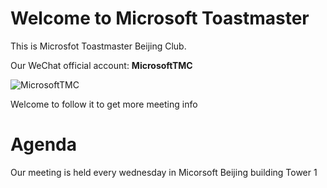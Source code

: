 # Welcome to Microsoft Toastmaster
This is Microsfot Toastmaster Beijing Club.

Our WeChat official account: **MicrosoftTMC**

![MicrosoftTMC](https://user-images.githubusercontent.com/24701101/175566394-b1d95c30-a82d-4ec3-9c2b-03fb097b2d9a.png)

Welcome to follow it to get more meeting info

# Agenda
Our meeting is held every wednesday in Micorsoft Beijing building Tower 1
